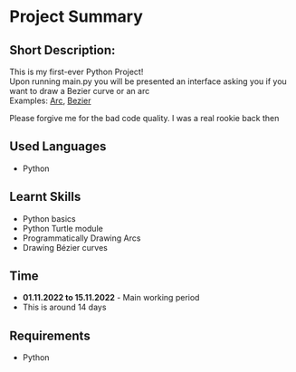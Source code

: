 # Project Summary


## Short Description:
This is my first-ever Python Project!<br>
Upon running main.py you will be presented an interface asking you if you want to draw a Bezier curve or an arc<br>
Examples: [Arc](https://imgur.com/a/I4bdfLe), [Bezier](https://imgur.com/a/wdVLik3)

Please forgive me for the bad code quality. I was a real rookie back then


## Used Languages
- Python


## Learnt Skills
- Python basics
- Python Turtle module
- Programmatically Drawing Arcs
- Drawing Bézier curves


## Time
  - **01.11.2022 to 15.11.2022** - Main working period
  - This is around 14 days


## Requirements
- Python
